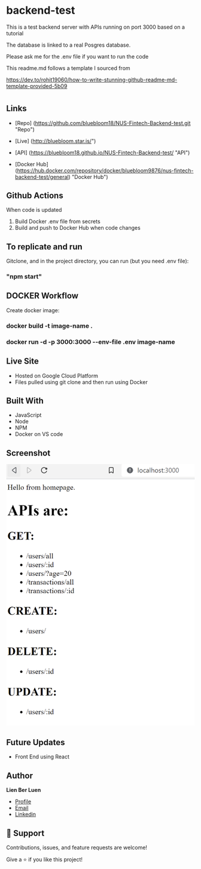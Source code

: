 # backend-test
This is a test backend server with APIs running on port 3000 based on a tutorial

The database is linked to a real Posgres database. 

Please ask me for the .env file if you want to run the code

This readme.md follows a template I sourced from 

https://dev.to/rohit19060/how-to-write-stunning-github-readme-md-template-provided-5b09

<h1 align="center"><project-name></h1>

<p align="center"><project-description></p>

## Links

- [Repo] (https://github.com/bluebloom18/NUS-Fintech-Backend-test.git "Repo")

- [Live] (http://bluebloom.star.is/")

- [API] (https://bluebloom18.github.io/NUS-Fintech-Backend-test/ "API")
  
- [Docker Hub] (https://hub.docker.com/repository/docker/bluebloom9876/nus-fintech-backend-test/general) "Docker Hub")

## Github Actions
When code is updated
1. Build Docker .env file from secrets
2. Build and push to Docker Hub when code changes
  
## To replicate and run

Gitclone, and in the project directory, you can run (but you need .env file):
### "npm start" 
  
## DOCKER Workflow

Create docker image: 
### docker build -t image-name .
### docker run -d -p 3000:3000 --env-file .env image-name

## Live Site
- Hosted on Google Cloud Platform
- Files pulled using git clone and then run using Docker

## Built With

- JavaScript
- Node
- NPM
- Docker on VS code

## Screenshot
![](screenshot.png)
  
## Future Updates

- Front End using React
  
## Author

**Lien Ber Luen**

- [Profile](https://github.com/bluebloom18 "Lien Ber Luen")
- [Email](mailto:lienbl@gmail.com?subject=Hi "Hi!")
- [Linkedin](https://www.linkedin.com/in/ber-luen-lien-512ba314/ "Welcome")

## 🤝 Support

Contributions, issues, and feature requests are welcome!

Give a ⭐️ if you like this project!
